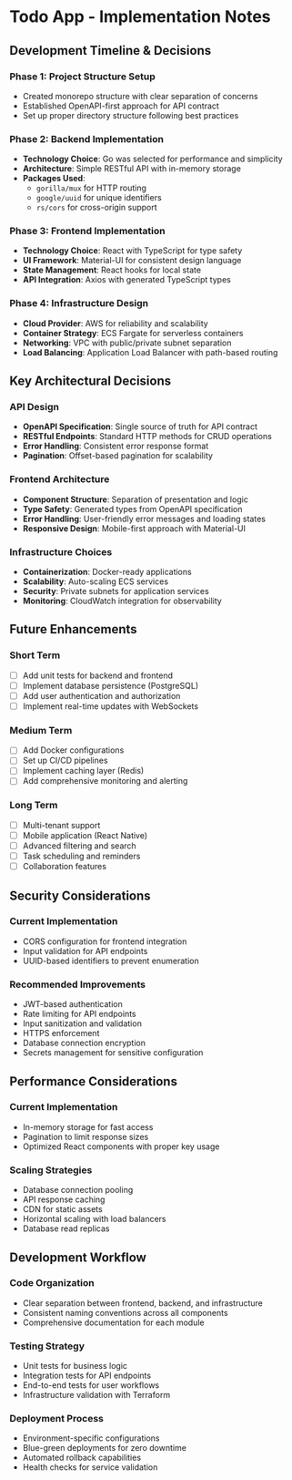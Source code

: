 # Todo App - Implementation Notes

## Development Timeline & Decisions

### Phase 1: Project Structure Setup
- Created monorepo structure with clear separation of concerns
- Established OpenAPI-first approach for API contract
- Set up proper directory structure following best practices

### Phase 2: Backend Implementation
- **Technology Choice**: Go was selected for performance and simplicity
- **Architecture**: Simple RESTful API with in-memory storage
- **Packages Used**:
  - `gorilla/mux` for HTTP routing
  - `google/uuid` for unique identifiers
  - `rs/cors` for cross-origin support

### Phase 3: Frontend Implementation  
- **Technology Choice**: React with TypeScript for type safety
- **UI Framework**: Material-UI for consistent design language
- **State Management**: React hooks for local state
- **API Integration**: Axios with generated TypeScript types

### Phase 4: Infrastructure Design
- **Cloud Provider**: AWS for reliability and scalability
- **Container Strategy**: ECS Fargate for serverless containers
- **Networking**: VPC with public/private subnet separation
- **Load Balancing**: Application Load Balancer with path-based routing

## Key Architectural Decisions

### API Design
- **OpenAPI Specification**: Single source of truth for API contract
- **RESTful Endpoints**: Standard HTTP methods for CRUD operations
- **Error Handling**: Consistent error response format
- **Pagination**: Offset-based pagination for scalability

### Frontend Architecture
- **Component Structure**: Separation of presentation and logic
- **Type Safety**: Generated types from OpenAPI specification
- **Error Handling**: User-friendly error messages and loading states
- **Responsive Design**: Mobile-first approach with Material-UI

### Infrastructure Choices
- **Containerization**: Docker-ready applications
- **Scalability**: Auto-scaling ECS services
- **Security**: Private subnets for application services
- **Monitoring**: CloudWatch integration for observability

## Future Enhancements

### Short Term
- [ ] Add unit tests for backend and frontend
- [ ] Implement database persistence (PostgreSQL)
- [ ] Add user authentication and authorization
- [ ] Implement real-time updates with WebSockets

### Medium Term
- [ ] Add Docker configurations
- [ ] Set up CI/CD pipelines
- [ ] Implement caching layer (Redis)
- [ ] Add comprehensive monitoring and alerting

### Long Term
- [ ] Multi-tenant support
- [ ] Mobile application (React Native)
- [ ] Advanced filtering and search
- [ ] Task scheduling and reminders
- [ ] Collaboration features

## Security Considerations

### Current Implementation
- CORS configuration for frontend integration
- Input validation for API endpoints
- UUID-based identifiers to prevent enumeration

### Recommended Improvements
- JWT-based authentication
- Rate limiting for API endpoints
- Input sanitization and validation
- HTTPS enforcement
- Database connection encryption
- Secrets management for sensitive configuration

## Performance Considerations

### Current Implementation
- In-memory storage for fast access
- Pagination to limit response sizes
- Optimized React components with proper key usage

### Scaling Strategies
- Database connection pooling
- API response caching
- CDN for static assets
- Horizontal scaling with load balancers
- Database read replicas

## Development Workflow

### Code Organization
- Clear separation between frontend, backend, and infrastructure
- Consistent naming conventions across all components
- Comprehensive documentation for each module

### Testing Strategy
- Unit tests for business logic
- Integration tests for API endpoints
- End-to-end tests for user workflows
- Infrastructure validation with Terraform

### Deployment Process
- Environment-specific configurations
- Blue-green deployments for zero downtime
- Automated rollback capabilities
- Health checks for service validation